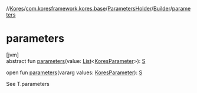 //[Kores](../../../../index.md)/[com.koresframework.kores.base](../../index.md)/[ParametersHolder](../index.md)/[Builder](index.md)/[parameters](parameters.md)

# parameters

[jvm]\
abstract fun [parameters](parameters.md)(value: [List](https://kotlinlang.org/api/latest/jvm/stdlib/kotlin.collections/-list/index.html)<[KoresParameter](../../-kores-parameter/index.md)>): [S](index.md)

open fun [parameters](parameters.md)(vararg values: [KoresParameter](../../-kores-parameter/index.md)): [S](index.md)

See T.parameters
